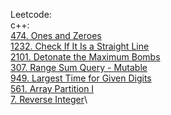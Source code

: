 Leetcode:\
c++:\
[474. Ones and Zeroes](https://github.com/Double-T1/leetcode/tree/main/400-600/474.%20Ones%20and%20Zeroes)\
[1232. Check If It Is a Straight Line](https://github.com/Double-T1/leetcode/tree/main/1200-1400/1232.%20Check%20If%20It%20Is%20a%20Straight%20Line)\
[2101. Detonate the Maximum Bombs](https://github.com/Double-T1/leetcode/tree/main/2000-2200/2101.%20Detonate%20the%20Maximum%20Bombs)\
[307. Range Sum Query - Mutable](https://github.com/Double-T1/leetcode/blob/main/200-400/307.%20Range%20Sum%20Query%20-%20Mutable/solution.cpp)\
[949. Largest Time for Given Digits](https://github.com/Double-T1/leetcode/tree/main/800-1000/949.%20Largest%20Time%20for%20Given%20Digits)\
[561. Array Partition I](https://github.com/Double-T1/leetcode/blob/main/400-600/561.%20Array%20Partition%20I/solution.cpp)\
[7. Reverse Integer](https://github.com/Double-T1/leetcode/tree/main/1-200/7.%20Reverse%20Integer)\
